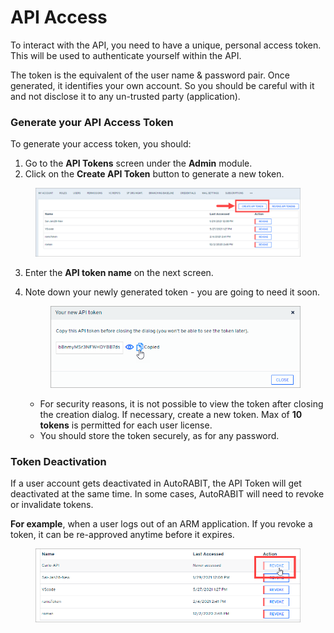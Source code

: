 # API Access

To interact with the API, you need to have a unique, personal access token. This will be used to authenticate yourself within the API.

The token is the equivalent of the user name & password pair. Once generated, it identifies your own account. So you should be careful with it and not disclose it to any un-trusted party (application).

### Generate your API Access Token <a href="#generate-your-api-access-token" id="generate-your-api-access-token"></a>

To generate your access token, you should:

1. Go to the **API Tokens** screen under the **Admin** module.
2. Click on the **Create API Token** button to generate a new token.

<figure><img src="../../../.gitbook/assets/image (750).png" alt=""><figcaption></figcaption></figure>

3. Enter the **API token name** on the next screen.
4.  Note down your newly generated token - you are going to need it soon.

    <figure><img src="../../../.gitbook/assets/image (752).png" alt=""><figcaption></figcaption></figure>

    * For security reasons, it is not possible to view the token after closing the creation dialog. If necessary, create a new token. Max of **10 tokens** is permitted for each user license.
    * You should store the token securely, as for any password.

### Token Deactivation <a href="#token-deactivation" id="token-deactivation"></a>

If a user account gets deactivated in AutoRABIT, the API Token will get deactivated at the same time. In some cases, AutoRABIT will need to revoke or invalidate tokens.

**For example**, when a user logs out of an ARM application. If you revoke a token, it can be re-approved anytime before it expires.

<figure><img src="../../../.gitbook/assets/image (753).png" alt=""><figcaption></figcaption></figure>
